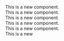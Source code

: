 <div>This is a new component.</div>
<div>This is a new component.</div>
<div>This is a new component.</div>
<div>This is a new component.</div>
<div>This is a new component.</div>
<div>This is a new </div>